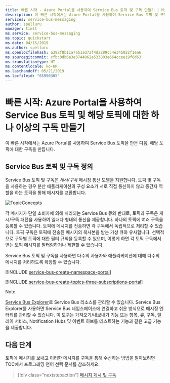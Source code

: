 ```yaml
---
title: 빠른 시작 - Azure Portal을 사용하여 Service Bus 토픽 및 구독 만들기 | Microsoft Docs
description: 이 빠른 시작에서는 Azure Portal을 사용하여 Service Bus 토픽 및 구독을 만드는 방법에 대해 알아봅니다.
services: service-bus-messaging
author: spelluru
manager: timlt
ms.service: service-bus-messaging
ms.topic: quickstart
ms.date: 04/15/2019
ms.author: spelluru
ms.openlocfilehash: a392f8b11a7ab1ad72f4da289c54e34b022f1ea6
ms.sourcegitcommit: cfbc8db6a3e3744062a533803e664ccee19f6d63
ms.translationtype: HT
ms.contentlocale: ko-KR
ms.lasthandoff: 05/21/2019
ms.locfileid: "65990305"
---
```

# <a name="quickstart-use-the-azure-portal-to-create-a-service-bus-topic-and-subscriptions-to-the-topic"></a>빠른 시작: Azure Portal을 사용하여 Service Bus 토픽 및 해당 토픽에 대한 하나 이상의 구독 만들기
이 빠른 시작에서는 Azure Portal를 사용하여 Service Bus 토픽을 만든 다음, 해당 토픽에 대한 구독을 만듭니다. 

## <a name="what-are-service-bus-topics-and-subscriptions"></a>Service Bus 토픽 및 구독 정의
Service Bus 토픽 및 구독은 *게시/구독* 메시징 통신 모델을 지원합니다. 토픽 및 구독을 사용하는 경우 분산 애플리케이션의 구성 요소가 서로 직접 통신하지 않고 중간자 역할을 하는 토픽을 통해 메시지를 교환합니다.

![TopicConcepts](./media/service-bus-java-how-to-use-topics-subscriptions/sb-topics-01.png)

각 메시지가 단일 소비자에 의해 처리되는 Service Bus 큐와 반대로, 토픽과 구독은 게시/구독 패턴을 사용하여 일대다 형태의 통신을 제공합니다. 하나의 토픽에 여러 구독을 등록할 수 있습니다. 토픽에 메시지를 전송하면 각 구독에서 독립적으로 처리할 수 있습니다. 토픽 구독은 토픽에 전송된 메시지의 복사본을 받는 가상 큐와 유사합니다. 선택적으로 구독별 토픽에 대한 필터 규칙을 등록할 수 있으며, 이렇게 하면 각 토픽 구독에서 받는 토픽 메시지를 필터링하거나 제한할 수 있습니다.

Service Bus 토픽 및 구독을 사용하면 다수의 사용자와 애플리케이션에 대해 다수의 메시지를 처리하도록 확장할 수 있습니다.

[!INCLUDE [service-bus-create-namespace-portal](../../includes/service-bus-create-namespace-portal.md)]

[!INCLUDE [service-bus-create-topics-three-subscriptions-portal](../../includes/service-bus-create-topics-three-subscriptions-portal.md)]

> [!NOTE]
> [Service Bus Explorer](https://github.com/paolosalvatori/ServiceBusExplorer/)로 Service Bus 리소스를 관리할 수 있습니다. Service Bus Explorer를 사용하면 Service Bus 네임스페이스에 연결하고 쉬운 방식으로 메시징 엔터티를 관리할 수 있습니다. 이 도구는 가져오기/내보내기 기능 또는 항목, 큐, 구독, 릴레이 서비스, Notification Hubs 및 이벤트 허브를 테스트하는 기능과 같은 고급 기능을 제공합니다. 

## <a name="next-steps"></a>다음 단계
토픽에 메시지를 보내고 이러한 메시지를 구독을 통해 수신하는 방법을 알아보려면 TOC에서 프로그래밍 언어 선택 문서를 참조하세요. 

> [!div class="nextstepaction"]
> [메시지 게시 및 구독](service-bus-dotnet-how-to-use-topics-subscriptions.md)
